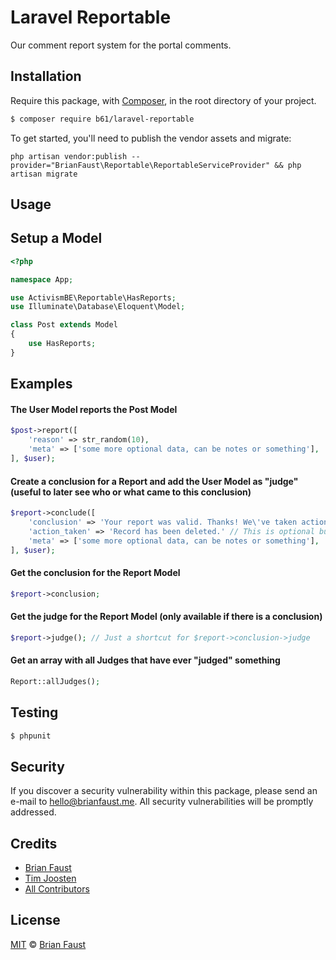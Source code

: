 # Laravel Reportable

Our comment report system for the portal comments.

## Installation

Require this package, with [Composer](https://getcomposer.org/), in the root directory of your project.

``` bash
$ composer require b61/laravel-reportable
```

To get started, you'll need to publish the vendor assets and migrate:

```
php artisan vendor:publish --provider="BrianFaust\Reportable\ReportableServiceProvider" && php artisan migrate
```

## Usage

## Setup a Model
``` php
<?php

namespace App;

use ActivismBE\Reportable\HasReports;
use Illuminate\Database\Eloquent\Model;

class Post extends Model
{
    use HasReports;
}
```

## Examples

#### The User Model reports the Post Model
``` php
$post->report([
    'reason' => str_random(10),
    'meta' => ['some more optional data, can be notes or something'],
], $user);
```

#### Create a conclusion for a Report and add the User Model as "judge" (useful to later see who or what came to this conclusion)
``` php
$report->conclude([
    'conclusion' => 'Your report was valid. Thanks! We\'ve taken action and removed the entry.',
    'action_taken' => 'Record has been deleted.' // This is optional but can be useful to see what happend to the record
    'meta' => ['some more optional data, can be notes or something'],
], $user);
```

#### Get the conclusion for the Report Model
``` php
$report->conclusion;
```

#### Get the judge for the Report Model (only available if there is a conclusion)
``` php
$report->judge(); // Just a shortcut for $report->conclusion->judge
```

#### Get an array with all Judges that have ever "judged" something
``` php
Report::allJudges();
```

## Testing

``` bash
$ phpunit
```

## Security

If you discover a security vulnerability within this package, please send an e-mail to hello@brianfaust.me. All security vulnerabilities will be promptly addressed.

## Credits

- [Brian Faust](https://github.com/faustbrian)
- [Tim Joosten](https://github.com/Tjoosten)
- [All Contributors](../../contributors)

## License

[MIT](LICENSE) © [Brian Faust](https://brianfaust.me)
